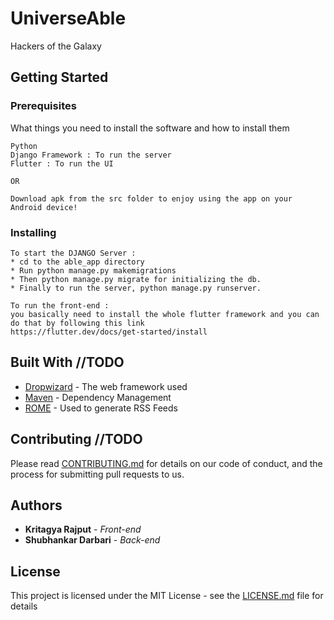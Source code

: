 # UniverseAble
Hackers of the Galaxy

## Getting Started


### Prerequisites

What things you need to install the software and how to install them

```
Python
Django Framework : To run the server
Flutter : To run the UI

OR

Download apk from the src folder to enjoy using the app on your Android device!
```

### Installing


```
To start the DJANGO Server :
* cd to the able_app directory
* Run python manage.py makemigrations
* Then python manage.py migrate for initializing the db.
* Finally to run the server, python manage.py runserver.
```


```
To run the front-end :
you basically need to install the whole flutter framework and you can do that by following this link 
https://flutter.dev/docs/get-started/install
```



## Built With //TODO

* [Dropwizard](http://www.dropwizard.io/1.0.2/docs/) - The web framework used
* [Maven](https://maven.apache.org/) - Dependency Management
* [ROME](https://rometools.github.io/rome/) - Used to generate RSS Feeds

## Contributing //TODO

Please read [CONTRIBUTING.md](https://gist.github.com/PurpleBooth/b24679402957c63ec426) for details on our code of conduct, and the process for submitting pull requests to us.


## Authors 

* **Kritagya Rajput** - *Front-end*
* **Shubhankar Darbari** - *Back-end* 

## License

This project is licensed under the MIT License - see the [LICENSE.md](LICENSE.md) file for details
